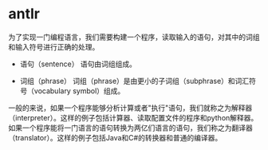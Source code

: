 # antlr

为了实现一门编程语言，我们需要构建一个程序，读取输入的语句，对其中的词组和输入符号进行正确的处理。

- 语句（sentence）
语句由词组组成。

- 词组（phrase）
词组（phrase）是由更小的子词组（subphrase）和词汇符号（vocabulary symbol）组成。

一般的来说，如果一个程序能够分析计算或者"执行"语句，我们就称之为解释器（interpreter）。这样的例子包括计算器、读取配置文件的程序和python解释器。如果一个程序能将一门语言的语句转换为两亿们语言的语句，我们称之为翻译器（translator）。这样的例子包括Java和C#的转换器和普通的编译器。


